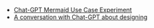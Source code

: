 

- [Chat-GPT Mermaid Use Case Experiment](Chat-GPT%20Mermaid%20Use%20Case%20Diagram%20Test.html)
- [A conversation with Chat-GPT about designing ](A%20conversation%20with%20Chat-GPT%20about%20designing%20an%20approval%20workflow%20in%20Kafka.md)


